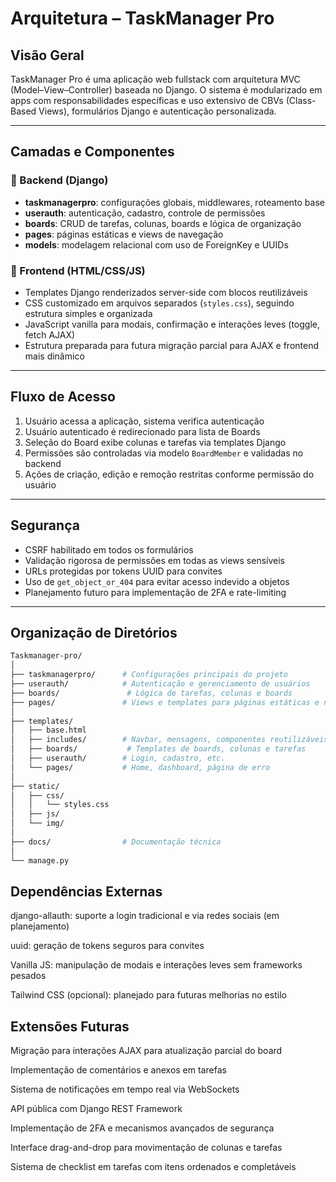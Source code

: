 # Arquitetura – TaskManager Pro

## Visão Geral

TaskManager Pro é uma aplicação web fullstack com arquitetura MVC (Model–View–Controller) baseada no Django. O sistema é modularizado em apps com responsabilidades específicas e uso extensivo de CBVs (Class-Based Views), formulários Django e autenticação personalizada.

---

## Camadas e Componentes

### 🧠 Backend (Django)
- **taskmanagerpro**: configurações globais, middlewares, roteamento base  
- **userauth**: autenticação, cadastro, controle de permissões  
- **boards**: CRUD de tarefas, colunas, boards e lógica de organização  
- **pages**: páginas estáticas e views de navegação  
- **models**: modelagem relacional com uso de ForeignKey e UUIDs  

### 🎨 Frontend (HTML/CSS/JS)
- Templates Django renderizados server-side com blocos reutilizáveis  
- CSS customizado em arquivos separados (`styles.css`), seguindo estrutura simples e organizada  
- JavaScript vanilla para modais, confirmação e interações leves (toggle, fetch AJAX)  
- Estrutura preparada para futura migração parcial para AJAX e frontend mais dinâmico  

---

## Fluxo de Acesso

1. Usuário acessa a aplicação, sistema verifica autenticação  
2. Usuário autenticado é redirecionado para lista de Boards  
3. Seleção do Board exibe colunas e tarefas via templates Django  
4. Permissões são controladas via modelo `BoardMember` e validadas no backend  
5. Ações de criação, edição e remoção restritas conforme permissão do usuário  

---

## Segurança

- CSRF habilitado em todos os formulários  
- Validação rigorosa de permissões em todas as views sensíveis  
- URLs protegidas por tokens UUID para convites  
- Uso de `get_object_or_404` para evitar acesso indevido a objetos  
- Planejamento futuro para implementação de 2FA e rate-limiting  

---

## Organização de Diretórios

```bash
Taskmanager-pro/
│
├── taskmanagerpro/      # Configurações principais do projeto
├── userauth/            # Autenticação e gerenciamento de usuários
├── boards/               # Lógica de tarefas, colunas e boards
├── pages/               # Views e templates para páginas estáticas e navegação
│
├── templates/
│   ├── base.html
│   ├── includes/        # Navbar, mensagens, componentes reutilizáveis
│   ├── boards/           # Templates de boards, colunas e tarefas
│   ├── userauth/        # Login, cadastro, etc.
│   └── pages/           # Home, dashboard, página de erro
│
├── static/
│   ├── css/
│   │   └── styles.css
│   ├── js/
│   └── img/
│
├── docs/                # Documentação técnica
│
└── manage.py
```

## Dependências Externas
django-allauth: suporte a login tradicional e via redes sociais (em planejamento)

uuid: geração de tokens seguros para convites

Vanilla JS: manipulação de modais e interações leves sem frameworks pesados

Tailwind CSS (opcional): planejado para futuras melhorias no estilo

## Extensões Futuras
Migração para interações AJAX para atualização parcial do board

Implementação de comentários e anexos em tarefas

Sistema de notificações em tempo real via WebSockets

API pública com Django REST Framework

Implementação de 2FA e mecanismos avançados de segurança

Interface drag-and-drop para movimentação de colunas e tarefas

Sistema de checklist em tarefas com itens ordenados e completáveis